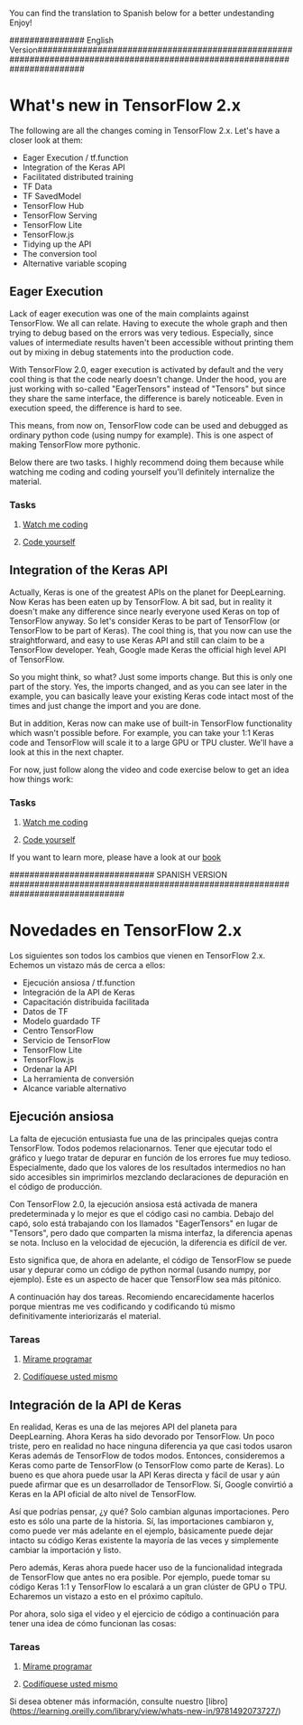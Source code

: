 You can find the translation to Spanish below for a better undestanding
Enjoy!

############### English Version##########################################################################################################################
# What's new in TensorFlow 2.x

The following are all the changes coming in TensorFlow 2.x. Let's have a closer look at them:

* Eager Execution / tf.function
* Integration of the Keras API
* Facilitated distributed training
* TF Data
* TF SavedModel
* TensorFlow Hub
* TensorFlow Serving
* TensorFlow Lite
* TensorFlow.js
* Tidying up the API
* The conversion tool
* Alternative variable scoping
  

## Eager Execution


Lack of eager execution was one of the main complaints against TensorFlow. We all can relate. Having to execute the whole graph and then trying to debug based on the errors was very tedious. Especially, since values of intermediate results haven't been accessible without printing them out by mixing in debug statements into the production code.

With TensorFlow 2.0, eager execution is activated by default and the very cool thing is that the code nearly doesn't change. Under the hood, you are just working with so-called "EagerTensors" instead of "Tensors" but since they share the same interface, the difference is barely noticeable. Even in execution speed, the difference is hard to see. 

This means, from now on, TensorFlow code can be used and debugged as ordinary python code (using numpy for example). This is one aspect of making TensorFlow more pythonic.

Below there are two tasks. I highly recommend doing them because while watching me coding and coding yourself you'll definitely internalize the material.

### Tasks

1. [Watch me coding](https://www.youtube.com/watch?v=J3_b4461qxU)


2. [Code yourself](https://github.com/romeokienzler/TensorFlow/blob/master/notebooks/tf2.eagerexec.ipynb) 

## Integration of the Keras API

Actually, Keras is one of the greatest APIs on the planet for DeepLearning. Now Keras has been eaten up by TensorFlow. A bit sad, but in reality it doesn't make any difference since nearly everyone used Keras on top of TensorFlow anyway. So let's consider Keras to be part of TensorFlow (or TensorFlow to be part of Keras). The cool thing is, that you now can use the straightforward, and easy to use Keras API and still can claim to be a TensorFlow developer. Yeah, Google made Keras the official high level API of TensorFlow.

So you might think, so what? Just some imports change. But this is only one part of the story. Yes, the imports changed, and as you can see later in the example, you can basically leave your existing Keras code intact most of the times and just change the import and you are done.

But in addition, Keras now can make use of built-in TensorFlow functionality which wasn't possible before. For example, you can take your 1:1 Keras code and TensorFlow will scale it to a large GPU or TPU cluster. We'll have a look at this in the next chapter.

For now, just follow along the video and code exercise below to get an idea how things work:

### Tasks

1. [Watch me coding](https://www.youtube.com/watch?v=D4mJZQdgV0Y)


2. [Code yourself](https://github.com/romeokienzler/TensorFlow/blob/master/notebooks/tf2.keras.ipynb) 



If you want to learn more, please have a look at our [book](https://learning.oreilly.com/library/view/whats-new-in/9781492073727/)



############################# SPANISH VERSION ###############################################################################

# Novedades en TensorFlow 2.x

Los siguientes son todos los cambios que vienen en TensorFlow 2.x. Echemos un vistazo más de cerca a ellos:

* Ejecución ansiosa / tf.function
* Integración de la API de Keras
* Capacitación distribuida facilitada
* Datos de TF
* Modelo guardado TF
* Centro TensorFlow
* Servicio de TensorFlow
* TensorFlow Lite
* TensorFlow.js
* Ordenar la API
* La herramienta de conversión
* Alcance variable alternativo
  

## Ejecución ansiosa


La falta de ejecución entusiasta fue una de las principales quejas contra TensorFlow. Todos podemos relacionarnos. Tener que ejecutar todo el gráfico y luego tratar de depurar en función de los errores fue muy tedioso. Especialmente, dado que los valores de los resultados intermedios no han sido accesibles sin imprimirlos mezclando declaraciones de depuración en el código de producción.

Con TensorFlow 2.0, la ejecución ansiosa está activada de manera predeterminada y lo mejor es que el código casi no cambia. Debajo del capó, solo está trabajando con los llamados "EagerTensors" en lugar de "Tensors", pero dado que comparten la misma interfaz, la diferencia apenas se nota. Incluso en la velocidad de ejecución, la diferencia es difícil de ver.

Esto significa que, de ahora en adelante, el código de TensorFlow se puede usar y depurar como un código de python normal (usando numpy, por ejemplo). Este es un aspecto de hacer que TensorFlow sea más pitónico.

A continuación hay dos tareas. Recomiendo encarecidamente hacerlos porque mientras me ves codificando y codificando tú mismo definitivamente interiorizarás el material.

### Tareas

1. [Mírame programar](https://www.youtube.com/watch?v=J3_b4461qxU)


2. [Codifíquese usted mismo](https://github.com/romeokienzler/TensorFlow/blob/master/notebooks/tf2.eagerexec.ipynb)

## Integración de la API de Keras

En realidad, Keras es una de las mejores API del planeta para DeepLearning. Ahora Keras ha sido devorado por TensorFlow. Un poco triste, pero en realidad no hace ninguna diferencia ya que casi todos usaron Keras además de TensorFlow de todos modos. Entonces, consideremos a Keras como parte de TensorFlow (o TensorFlow como parte de Keras). Lo bueno es que ahora puede usar la API Keras directa y fácil de usar y aún puede afirmar que es un desarrollador de TensorFlow. Sí, Google convirtió a Keras en la API oficial de alto nivel de TensorFlow.

Así que podrías pensar, ¿y qué? Solo cambian algunas importaciones. Pero esto es sólo una parte de la historia. Sí, las importaciones cambiaron y, como puede ver más adelante en el ejemplo, básicamente puede dejar intacto su código Keras existente la mayoría de las veces y simplemente cambiar la importación y listo.

Pero además, Keras ahora puede hacer uso de la funcionalidad integrada de TensorFlow que antes no era posible. Por ejemplo, puede tomar su código Keras 1:1 y TensorFlow lo escalará a un gran clúster de GPU o TPU. Echaremos un vistazo a esto en el próximo capítulo.

Por ahora, solo siga el video y el ejercicio de código a continuación para tener una idea de cómo funcionan las cosas:

### Tareas

1. [Mírame programar](https://www.youtube.com/watch?v=D4mJZQdgV0Y)


2. [Codifíquese usted mismo](https://github.com/romeokienzler/TensorFlow/blob/master/notebooks/tf2.keras.ipynb)



Si desea obtener más información, consulte nuestro [libro] (https://learning.oreilly.com/library/view/whats-new-in/9781492073727/)
